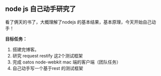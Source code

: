 ## node js 自己动手研究了 ##
看了俩天的书了，大概理解了nodejs 的基本结果，基本原理，今天开始自己动手！

**目标任务：**

1.  搭建完博客。
1.  研究 request restify 这2个测试框架
1.  完成 oatos node-webkit mac 端的客户端（团队任务）
1.  自己动手写一个基于rest 的测试框架


